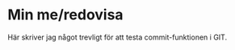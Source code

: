 Min me/redovisa
===============================

Här skriver jag något trevligt för att testa commit-funktionen i GIT.

